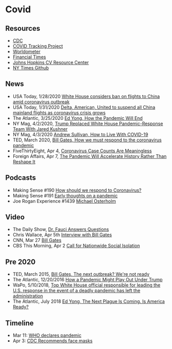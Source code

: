 # Covid

## Resources

- [CDC](https://www.cdc.gov/coronavirus/2019-ncov/index.html)
- [COVID Tracking Project](https://covidtracking.com/)
- [Worldometer](https://www.worldometers.info/coronavirus/)
- [Financial Times](https://www.ft.com/coronavirus-latest)
- [Johns Hopkins CV Resource Center](https://coronavirus.jhu.edu/)
- [NY Times Github](https://github.com/nytimes/covid-19-data)

## News

- USA Today, 1/28/2020 [White House considers ban on flights to China amid coronavirus outbreak](https://www.usatoday.com/story/travel/news/2020/01/28/white-house-considers-ban-china-flights-amid-coronavirus-outbreak/4602839002/)
- USA Today, 1/31/2020 [Delta, American, United to suspend all China mainland flights as coronavirus crisis grows](https://www.usatoday.com/story/travel/2020/01/31/coronavirus-china-flight-ban-delta-cuts-all-flights-white-house/4620989002/)
- The Atlantic, 3/25/2020 [Ed Yong, How the Pandemic Will End](https://www.theatlantic.com/health/archive/2020/03/how-will-coronavirus-end/608719/)
- NY Mag, 4/2/2020, [Trump Replaced White House Pandemic-Response Team With Jared Kushner](https://nymag.com/intelligencer/2020/04/trump-fired-pandemic-response-jared-kushner-coronavirus.html)
- NY Mag, 4/3/2020 [Andrew Sullivan, How to Live With COVID-19](https://nymag.com/intelligencer/2020/04/andrew-sullivan-how-to-live-with-the-coronavirus.html)
- TED, March 2020, [Bill Gates, How we must respond to the coronavirus pandemic](https://www.ted.com/talks/bill_gates_how_we_must_respond_to_the_coronavirus_pandemic)
- FiveThirtyEight, Apr 4, [Coronavirus Case Counts Are Meaningless](https://fivethirtyeight.com/features/coronavirus-case-counts-are-meaningless/)
- Foreign Affairs, Apr 7, [The Pandemic Will Accelerate History Rather Than Reshape It](https://www.foreignaffairs.com/articles/united-states/2020-04-07/pandemic-will-accelerate-history-rather-reshape-it)

## Podcasts

- Making Sense #190 [How should we respond to Coronavirus?](https://pca.st/ni3eruvn)
- Making Sense #191 [Early thoughts on a pandemic](https://pca.st/bf6w1oe6)
- Joe Rogan Experience #1439 [Michael Osterholm](https://pca.st/zswrawfv)

## Video

- The Daily Show, [Dr. Fauci Answers Questions](https://youtu.be/8A3jiM2FNR8)
- Chris Wallace, Apr 5th [Interview with Bill Gates](https://www.foxnews.com/politics/bill-gates-pandemic-is-nightmare-scenario-but-national-response-can-reduce-casualties)
- CNN, Mar 27 [Bill Gates](https://www.cnn.com/videos/business/2020/03/27/bill-gates-coronavirus-town-hall-shutdown-april-peak-sot-vpx.cnn)
- CBS This Morning, Apr 2 [Call for Nationwide Social Isolation](https://www.cbs.com/shows/cbs_this_morning/video/qv6G7AoZ7awwmvBx7vVVfKmGsuJMDMuh/extended-interview-bill-gates-on-coronavirus-pandemic/)

## Pre 2020

- TED, March 2015, [Bill Gates, The next outbreak? We're not ready](https://www.ted.com/talks/bill_gates_the_next_outbreak_we_re_not_ready?language=en)
- The Atlantic, 12/20/2016 [How a Pandemic Might Play Out Under Trump](https://www.theatlantic.com/science/archive/2016/12/outbreaks-trump-disease-epidemic-ebola/511127/)
- WaPo, 5/10/2018, [Top White House official responsible for leading the U.S. response in the event of a deadly pandemic has left the administration](https://www.washingtonpost.com/news/to-your-health/wp/2018/05/10/top-white-house-official-in-charge-of-pandemic-response-exits-abruptly/)
- The Atlantic, July 2018 [Ed Yong, The Next Plague Is Coming. Is America Ready?](https://www.theatlantic.com/magazine/archive/2018/07/when-the-next-plague-hits/561734/)

## Timeline

- Mar 11: [WHO declares pandemic](https://www.npr.org/sections/goatsandsoda/2020/03/11/814474930/coronavirus-covid-19-is-now-officially-a-pandemic-who-says)
- Apr 3: [CDC Recommends face masks](https://www.cdc.gov/coronavirus/2019-ncov/prevent-getting-sick/cloth-face-cover.html)

